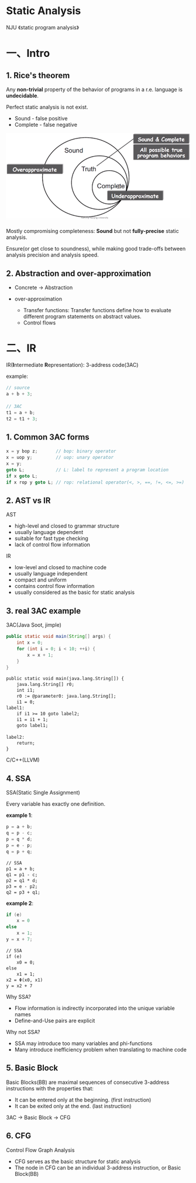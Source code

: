 # Static Analysis

NJU 《static program analysis》

# 一、Intro

## 1. Rice's theorem

Any **non-trivial** property of the behavior of programs in a r.e. language is **undecidable**.



Perfect static analysis is not exist.

- Sound - false positive
- Complete - false negative

![sound&complete](../../imgs/sa/1_1.png)

Mostly compromising completeness: **Sound** but not **fully-precise** static analysis.

Ensure(or get close to soundness), while making good trade-offs between analysis precision and analysis speed.



## 2. Abstraction and over-approximation

- Concrete -> Abstraction

- over-approximation
  - Transfer functions: Transfer functions define how to evaluate different program statements on abstract values.
  - Control flows



# 二、IR

IR(**I**ntermediate **R**epresentation): 3-address code(3AC)

example:

```c
// source
a + b + 3;  

// 3AC
t1 = a + b;
t2 = t1 + 3;
```



## 1. Common 3AC forms

```c
x = y bop z;       // bop: binary operator
x = uop y;         // uop: unary operator
x = y;
goto L;            // L: label to represent a program location
if x goto L;
if x rop y goto L; // rop: relational operator(<, >, ==, !=, <=, >=)
```





## 2. AST vs IR

AST

- high-level and closed to grammar structure
- usually language dependent
- suitable for fast type checking
- lack of control flow information

IR

- low-level and closed to machine code
- usually language independent
- compact and uniform
- contains control flow information
- usually considered as the basic for static analysis



## 3. real 3AC example

3AC(Java Soot, jimple)

```java
public static void main(String[] args) {
    int x = 0;
    for (int i = 0; i < 10; ++i) {
        x = x + 1;
    }    
}
```

```ir
public static void main(java.lang.String[]) {
    java.lang.String[] r0;
    int i1;
    r0 := @parameter0: java.lang.String[];
    i1 = 0;
label1:
    if i1 >= 10 goto label2;
    i1 = i1 + 1;
    goto label1;
    
label2:
    return;
}
```

C/C++(LLVM)

## 4. SSA

SSA(Static Single Assignment)

Every variable has exactly one definition.

**example 1**:

```c
p = a + b;
q = p - c;
p = q * d;
p = e - p;
q = p + q;
```

```ssa
// SSA
p1 = a + b;
q1 = p1 - c;
p2 = q1 * d;
p3 = e - p2;
q2 = p3 + q1;
```

**example 2**:

```c
if (e)
    x = 0
else
    x = 1;
y = x + 7;
```

```ssa
// SSA
if (e)
    x0 = 0;
else
    x1 = 1;
x2 = Φ(x0, x1)
y = x2 + 7
```



Why SSA?

- Flow information is indirectly incorporated into the unique variable names
- Define-and-Use pairs are explicit

Why not SSA?

- SSA may introduce too many variables and phi-functions
- Many introduce inefficiency problem when translating to machine code



## 5. Basic Block

Basic Blocks(BB) are maximal sequences of consecutive 3-address instructions with the properties that:

- It can be entered only at the beginning. (first instruction)
- It can be exited only at the end. (last instruction)

3AC -> Basic Block -> CFG



## 6. CFG

Control Flow Graph Analysis

- CFG serves as the basic structure for static analysis
- The node in CFG can be an individual 3-address instruction, or Basic Block(BB)

